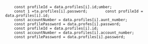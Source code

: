         const profileId = data.profiles[i].id;umber;
        const 1 =ta.profiles[i].password;        const profileId = data.profiles[i].id;
        const accountNumber = data.profiles[i].aunt_number;
        const profilePassword = data.profes[i].password;
        const profileId = data.profiles[i].id;
        const accountNumber = data.profiles[i].account_number;
        const profilePassword = data.profiles[i].password; 
